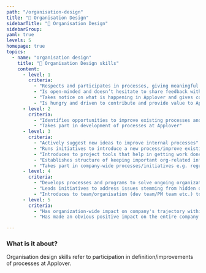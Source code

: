 ```yaml
---
path: "/organisation-design"
title: "🏢 Organisation Design"
sidebarTitle: "🏢 Organisation Design"
sidebarGroup:
yaml: true
levels: 5
homepage: true
topics:
  - name: "organisation design"
    title: "🏢 Organisation Design skills"
    content:
      - level: 1
        criteria:
          - "Respects and participates in processes, giving meaningful feedback to help the organization improve"
          - "Is open-minded and doesn’t hesitate to share feedback with team members"
          - "Takes notice on what is happening in Applover and gives constant feedback"
          - "Is hungry and driven to contribute and provide value to Applover"
      - level: 2
        criteria:
          - "Identifies opportunities to improve existing processes and makes changes that positively affect the local team"
          - "Takes part in development of processes at Applover"
      - level: 3
        criteria:
          - "Actively suggest new ideas to improve internal processes"
          - "Runs initiatives to introduce a new process/improve existing process at Applover"
          - "Introduces to project tools that help in getting work done more efficiently"
          - "Establishes structure of keeping important org-related information in correct places e.g. QA testing flow, BE app deployment process etc. so that these docs are available to everyone"
          - "Takes part in company-wide processes/initiatives e.g. regularly conducts interviews, helps the team make meaningful hiring decisions, and helps build a diverse pipeline"
      - level: 4
        criteria:
          - "Develops processes and programs to solve ongoing organizational problems"
          - "Leads initiatives to address issues stemming from hidden dynamics and company norms"
          - "Introduces to team/organisation (dev team/PM team etc.) tools that help in getting work done more efficiently"
      - level: 5
        criteria:
          - "Has organization-wide impact on company's trajectory within their domain e.g. improvement of bugs issue tracking by QAs"
          - "Has made an obvious positive impact on the entire company's growth trajectory"

---
```


### What is it about?
Organisation design skills refer to participation in definition/improvements of processes at Applover.
